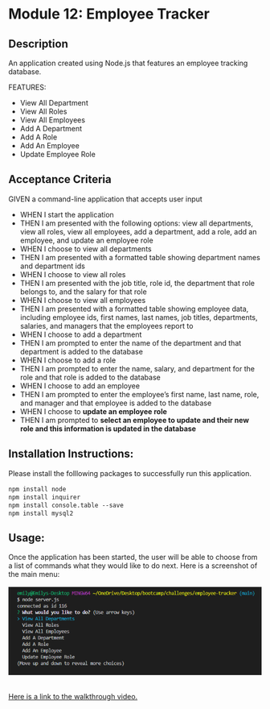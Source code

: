 # Module 12: Employee Tracker

## Description
An application created using Node.js that features an employee tracking database.

FEATURES:
- View All Department
- View All Roles
- View All Employees
- Add A Department
- Add A Role
- Add An Employee
- Update Employee Role

## Acceptance Criteria

GIVEN a command-line application that accepts user input
- WHEN I start the application
- THEN I am presented with the following options: view all departments, view all roles, view all employees, add a department, add a role, add an employee, and update an employee role
- WHEN I choose to view all departments
- THEN I am presented with a formatted table showing department names and department ids
- WHEN I choose to view all roles
- THEN I am presented with the job title, role id, the department that role belongs to, and the salary for that role
- WHEN I choose to view all employees
- THEN I am presented with a formatted table showing employee data, including employee ids, first names, last names, job titles, departments, salaries, and managers that the employees report to
- WHEN I choose to add a department
- THEN I am prompted to enter the name of the department and that department is added to the database
- WHEN I choose to add a role
- THEN I am prompted to enter the name, salary, and department for the role and that role is added to the database
- WHEN I choose to add an employee
- THEN I am prompted to enter the employee’s first name, last name, role, and manager and that employee is added to the database
- WHEN I choose to **update an employee role**
- THEN I am prompted to **select an employee to update and their new role and this information is updated in the database**

## Installation Instructions:

Please install the folllowing packages to successfully run this application.
```
npm install node
npm install inquirer
npm install console.table --save
npm install mysql2
```

## Usage:

Once the application has been started, the user will be able to choose from a list of commands what they would like to do next. Here is a screenshot of the main menu:
<br><br>
![Employee Tracker Screenshot](assets/media/employee-tracker.PNG) 
<br><br>

[Here is a link to the walkthrough video.](https://youtu.be/ClONL6lla4s)